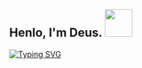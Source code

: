 <h2> Henlo, I'm Deus. <img src="https://media.giphy.com/media/YRMb6dd7zprS00JdGZ/giphy.gif" width="50"></h2>

[![Typing SVG](https://readme-typing-svg.demolab.com?font=Share+Tech+Mono&size=22&duration=4000&pause=1500&color=20FF86&width=435&lines=I+write+code;I+build+computers;But+most+of+all+.+.+.;I+miss+you+%3Ac)](https://git.io/typing-svg)
